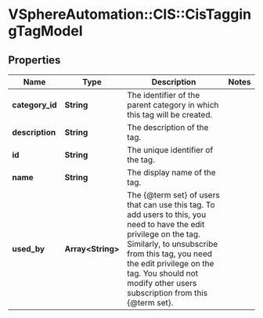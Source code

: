 # VSphereAutomation::CIS::CisTaggingTagModel

## Properties
Name | Type | Description | Notes
------------ | ------------- | ------------- | -------------
**category_id** | **String** | The identifier of the parent category in which this tag will be created. | 
**description** | **String** | The description of the tag. | 
**id** | **String** | The unique identifier of the tag. | 
**name** | **String** | The display name of the tag. | 
**used_by** | **Array&lt;String&gt;** | The {@term set} of users that can use this tag. To add users to this, you need to have the edit privilege on the tag. Similarly, to unsubscribe from this tag, you need the edit privilege on the tag. You should not modify other users subscription from this {@term set}. | 



